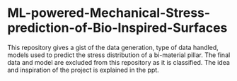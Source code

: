 # ML-powered-Mechanical-Stress-prediction-of-Bio-Inspired-Surfaces

This repository gives a gist of the data generation, type of data handled, models used to predict the stress distribution of a bi-material pillar. The final data and model are excluded from this repository as it is classified. The idea and inspiration of the project is explained in the ppt.

